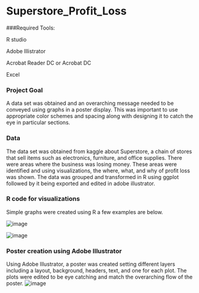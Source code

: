 # Superstore_Profit_Loss
###Required Tools:

R studio

Adobe Illistrator

Acrobat Reader DC or Acrobat DC

Excel

### Project Goal
A data set was obtained and an overarching message needed to be conveyed using graphs in a poster display. This was 
important to use appropriate color schemes and spacing along with designing it to catch the eye 
in particular sections. 
### Data
The data set was obtained from kaggle about Superstore, a chain of stores 
that sell items such as electronics, furniture, and office supplies. There were areas where the 
business was losing money. These areas were identified and using visualizations, the where, 
what, and why of profit loss was shown. The data was grouped and transformed in R using 
ggplot followed by it being exported and edited in adobe illustrator.
### R code for visualizations
Simple graphs were created using R a few examples are below.

![image](https://user-images.githubusercontent.com/118774600/212565096-6c470daf-ee2e-4627-aae0-62c0d4010064.png)

![image](https://user-images.githubusercontent.com/118774600/212565148-205b7dd7-f127-4e47-aa57-47b4e613c1ec.png)


### Poster creation using Adobe Illustrator
Using Adobe Illustrator, a poster was created setting different layers including a layout, background, headers, text, and one for each plot.  The plots were edited to be eye catching and match the overarching flow of the poster. 
![image](https://user-images.githubusercontent.com/118774600/212564884-d0ef886b-8315-465f-bc8e-fbce19f07715.png)
